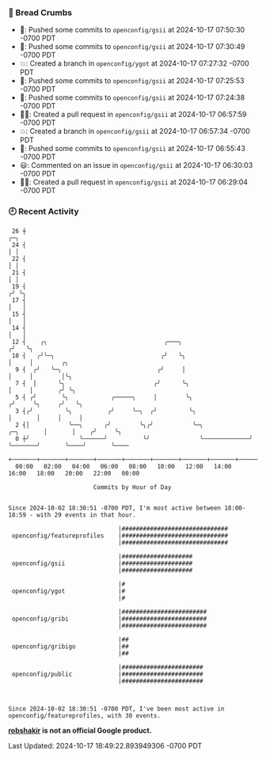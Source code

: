 ### 🍞 Bread Crumbs

 * 🚢: Pushed some commits to `openconfig/gsii` at 2024-10-17 07:50:30 -0700 PDT
 * 🚢: Pushed some commits to `openconfig/gsii` at 2024-10-17 07:30:49 -0700 PDT
 * 💥: Created a branch in `openconfig/ygot` at 2024-10-17 07:27:32 -0700 PDT
 * 🚢: Pushed some commits to `openconfig/gsii` at 2024-10-17 07:25:53 -0700 PDT
 * 🚢: Pushed some commits to `openconfig/gsii` at 2024-10-17 07:24:38 -0700 PDT
 * ✍🏼: Created a pull request in `openconfig/gsii` at 2024-10-17 06:57:59 -0700 PDT
 * 💥: Created a branch in `openconfig/gsii` at 2024-10-17 06:57:34 -0700 PDT
 * 🚢: Pushed some commits to `openconfig/gsii` at 2024-10-17 06:55:43 -0700 PDT
 * 😃: Commented on an issue in `openconfig/gsii` at 2024-10-17 06:30:03 -0700 PDT
 * ✍🏼: Created a pull request in `openconfig/gsii` at 2024-10-17 06:29:04 -0700 PDT

### 🕘 Recent Activity
```
 26 ┼                                                                            ╭─╮
 24 ┤                                                                            │ │
 22 ┤                                                                            │ │
 21 ┤                                                                            │ │
 19 ┤                                                                           ╭╯ ╰╮
 17 ┤                                                                           │   │
 15 ┤                                                                           │   │
 14 ┤                                                                           │   │
 12 ┤    ╭╮                                 ╭───╮                              ╭╯   ╰╮
 10 ┤   ╭╯╰─╮                              ╭╯   ╰╮                             │     │        ╭╮
  9 ┤  ╭╯   ╰─╮                           ╭╯     │                             │     │        │╰╮
  7 ┤  │      ╰╮                         ╭╯      ╰╮                            │     │       ╭╯ ╰╮
  5 ┤ ╭╯       ╰╮            ╭─────╮     │        ╰╮                          ╭╯     ╰╮     ╭╯   ╰╮
  3 ┤╭╯         ╰╮          ╭╯     ╰─╮  ╭╯         ╰╮                         │       │     │     │
  2 ┤│           ╰──╮      ╭╯        ╰╮╭╯           ╰─╮             ╭─╮       │       │    ╭╯     ╰╮
  0 ┼╯              ╰──────╯          ╰╯              ╰─────────────╯ ╰───────╯       ╰────╯       ╰────
    +───────+───────+───────+───────+───────+───────+───────+───────+───────+───────+───────+───────+────
  00:00   02:00   04:00   06:00   08:00   10:00   12:00   14:00   16:00   18:00   20:00   22:00   00:00   

						Commits by Hour of Day


Since 2024-10-02 18:30:51 -0700 PDT, I'm most active between 18:00-18:59 - with 29 events in that hour.

```



```
                               |##############################
 openconfig/featureprofiles    |##############################
                               |##############################

                               |####################
 openconfig/gsii               |####################
                               |####################

                               |#
 openconfig/ygot               |#
                               |#

                               |########################
 openconfig/gribi              |########################
                               |########################

                               |##
 openconfig/gribigo            |##
                               |##

                               |#######################
 openconfig/public             |#######################
                               |#######################



Since 2024-10-02 18:30:51 -0700 PDT, I've been most active in openconfig/featureprofiles, with 30 events.

```
**[robshakir](mailto:robjs@google.com) is not an official Google product.**  


Last Updated: 2024-10-17 18:49:22.893949306 -0700 PDT
